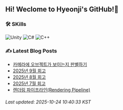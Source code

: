 ## Hi! Weclome to Hyeonji's GitHub!🌱
### 🛠️ SKills
![Unity](https://img.shields.io/badge/unity-%23000000.svg?style=for-the-badge&logo=unity&logoColor=white)
![C#](https://img.shields.io/badge/c%23-%23239120.svg?style=for-the-badge&logo=csharp&logoColor=white)
![C++](https://img.shields.io/badge/c++-%2300599C.svg?style=for-the-badge&logo=c%2B%2B&logoColor=white)

### ✍️ Latest Blog Posts
<!-- BLOG-POST-LIST:START -->
- [카메라에 오브젝트가 보이는지 판별하기](http://jjrdd.tistory.com/305)
- [2025년 9월 회고](http://jjrdd.tistory.com/304)
- [2025년 8월 회고](http://jjrdd.tistory.com/303)
- [2025년 7월 회고](http://jjrdd.tistory.com/302)
- [렌더링 파이프라인(Rendering Pipeline)](http://jjrdd.tistory.com/301)

###### Last updated: 2025-10-24 10:40:33 KST
<!-- BLOG-POST-LIST:END -->
